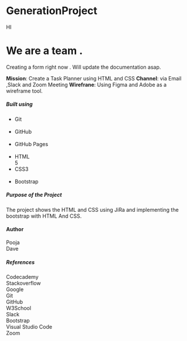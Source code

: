 # GenerationProject
HI 
<h1>We are a team .</h1>
Creating a form right now . 
  Will update the documentation asap.
  
<b>Mission</b>: Create a Task Planner using HTML and CSS
<b>Channel</b>: via Email ,Slack and Zoom Meeting
<b>Wirefrane</b>: Using Figma and Adobe as a wireframe tool.<br>
  
  
<h5>Built using</h5>
<ul>
  <li>Git</li><br>
<li>GitHub</li><br>
<li>GitHub Pages</li><br>
<li>HTML</li>5<br>
<li>CSS3</li><br>
<li>Bootstrap</li>
</ul>  


<h5>Purpose of the Project</h5>
The project shows the HTML and CSS using JiRa and implementing the bootstrap with HTML And CSS.

<h4>Author</h4>
Pooja <br>  
Dave

<h5>References</h5>
Codecademy<br>
Stackoverflow<br>
Google<br>
Git<br>
GitHub<br>
W3School<br>
Slack<br>
Bootstrap<br>
Visual Studio Code<br>
Zoom


